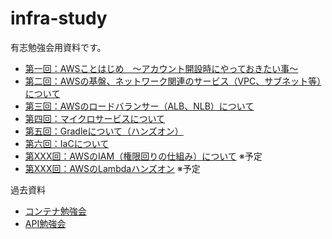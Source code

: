 # infra-study

有志勉強会用資料です。

- [第一回：AWSことはじめ　～アカウント開設時にやっておきたい事～](/001/slide.md)
- [第二回：AWSの基盤、ネットワーク関連のサービス（VPC、サブネット等）について](/002/slide.md)
- [第三回：AWSのロードバランサー（ALB、NLB）について](/003/slide.md)
- [第四回：マイクロサービスについて](/004/slide.md)
- [第五回：Gradleについて（ハンズオン）](/005/slide.md)
- [第六回：IaCについて](/006/slide.md)
- [第XXX回：AWSのIAM（権限回りの仕組み）について](/XXX/slide.md) ※予定
- [第XXX回：AWSのLambdaハンズオン](/XXX/slide.md) ※予定

過去資料

- [コンテナ勉強会](/000/slide-container.md)
- [API勉強会](/000/slide-api.md)
